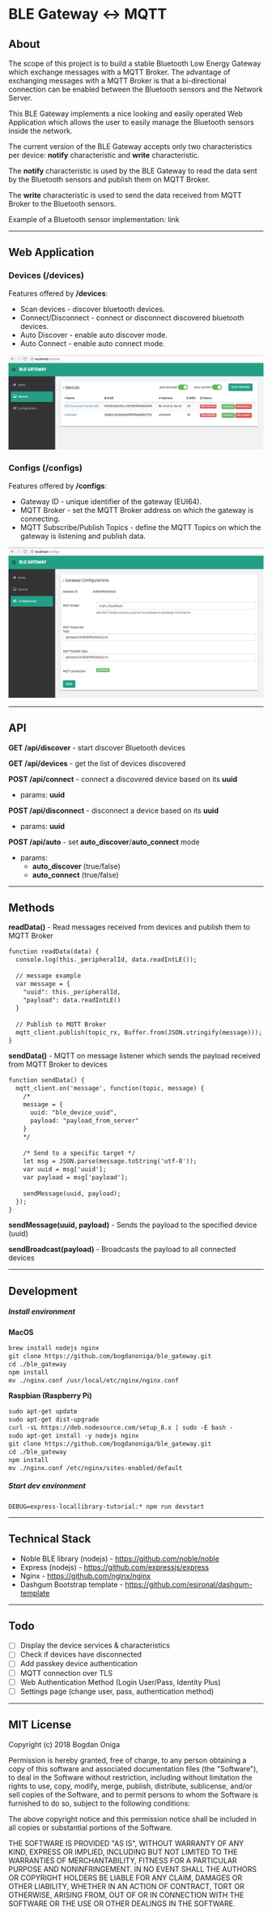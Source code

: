# BLE Gateway <-> MQTT

## About
The scope of this project is to build a stable Bluetooth Low Energy Gateway which exchange messages with a MQTT Broker. The advantage of exchanging messages with a MQTT Broker is that a bi-directional connection can be enabled between the Bluetooth sensors and the Network Server.

This BLE Gateway implements a nice looking and easily operated Web Application which allows the user to easily manage the Bluetooth sensors inside the network.

The current version of the BLE Gateway accepts only two characteristics per device: **notify** characteristic and **write** characteristic.

The **notify** characteristic is used by the BLE Gateway to read the data sent by the Bluetooth sensors and publish them on MQTT Broker.

The **write** characteristic is used to send the data received from MQTT Broker to the Bluetooth sensors.

Example of a Bluetooth sensor implementation: link

---
## Web Application

### Devices (/devices)
Features offered by **/devices**:
- Scan devices - discover bluetooth devices.
- Connect/Disconnect - connect or disconnect discovered bluetooth devices.
- Auto Discover - enable auto discover mode.
- Auto Connect - enable auto connect mode.

[![](./public/img/gateway/devices.png)](./public/img/gateway/devices.png)

### Configs (/configs)
Features offered by **/configs**:
- Gateway ID - unique identifier of the gateway (EUI64).
- MQTT Broker - set the MQTT Broker address on which the gateway is connecting.
- MQTT Subscribe/Publish Topics - define the MQTT Topics on which the gateway is listening and publish data.

[![](./public/img/gateway/configs.png)](./public/img/gateway/configs.png)

---
## API

**GET /api/discover** - start discover Bluetooth devices

**GET /api/devices** - get the list of devices discovered

**POST /api/connect** - connect a discovered device based on its **uuid**
- params: **uuid**

**POST /api/disconnect** - disconnect a device based on its **uuid**
- params: **uuid**

**POST /api/auto** - set **auto_discover**/**auto_connect** mode
- params:
  - **auto_discover** (true/false)
  - **auto_connect** (true/false)

---
## Methods
**readData()** - Read messages received from devices and publish them to MQTT Broker
```
function readData(data) {
  console.log(this._peripheralId, data.readIntLE());

  // message example
  var message = {
    "uuid": this._peripheralId,
    "payload": data.readIntLE()
  }

  // Publish to MQTT Broker
  mqtt_client.publish(topic_rx, Buffer.from(JSON.stringify(message)));
}
```

**sendData()** - MQTT on message listener which sends the payload received from MQTT Broker to devices
```
function sendData() {
  mqtt_client.on('message', function(topic, message) {
    /*
    message = {
      uuid: "ble_device_uuid",
      payload: "payload_from_server"
    }
    */

    /* Send to a specific target */
    let msg = JSON.parse(message.toString('utf-8'));
    var uuid = msg['uuid'];
    var payload = msg['payload'];

    sendMessage(uuid, payload);
  });
}
```

**sendMessage(uuid, payload)** - Sends the payload to the specified device (uuid)

**sendBroadcast(payload)** - Broadcasts the payload to all connected devices

---
## Development

##### Install environment
**MacOS**
```
brew install nodejs nginx
git clone https://github.com/bogdanoniga/ble_gateway.git
cd ./ble_gateway
npm install
mv ./nginx.conf /usr/local/etc/nginx/nginx.conf
```

**Raspbian (Raspberry Pi)**
```
sudo apt-get update
sudo apt-get dist-upgrade
curl -sL https://deb.nodesource.com/setup_8.x | sudo -E bash -
sudo apt-get install -y nodejs nginx
git clone https://github.com/bogdanoniga/ble_gateway.git
cd ./ble_gateway
npm install
mv ./nginx.conf /etc/nginx/sites-enabled/default
```

##### Start dev environment

```
DEBUG=express-locallibrary-tutorial:* npm run devstart
```

---
## Technical Stack

- Noble BLE library (nodejs) - https://github.com/noble/noble
- Express (nodejs) - https://github.com/expressjs/express
- Nginx - https://github.com/nginx/nginx
- Dashgum Bootstrap template - https://github.com/esironal/dashgum-template

---
## Todo
- [ ] Display the device services & characteristics
- [ ] Check if devices have disconnected
- [ ] Add passkey device authentication
- [ ] MQTT connection over TLS
- [ ] Web Authentication Method (Login User/Pass, Identity Plus)
- [ ] Settings page (change user, pass, authentication method)

---
## MIT License

Copyright (c) 2018 Bogdan Oniga

Permission is hereby granted, free of charge, to any person obtaining a copy
of this software and associated documentation files (the "Software"), to deal
in the Software without restriction, including without limitation the rights
to use, copy, modify, merge, publish, distribute, sublicense, and/or sell
copies of the Software, and to permit persons to whom the Software is
furnished to do so, subject to the following conditions:

The above copyright notice and this permission notice shall be included in all
copies or substantial portions of the Software.

THE SOFTWARE IS PROVIDED "AS IS", WITHOUT WARRANTY OF ANY KIND, EXPRESS OR
IMPLIED, INCLUDING BUT NOT LIMITED TO THE WARRANTIES OF MERCHANTABILITY,
FITNESS FOR A PARTICULAR PURPOSE AND NONINFRINGEMENT. IN NO EVENT SHALL THE
AUTHORS OR COPYRIGHT HOLDERS BE LIABLE FOR ANY CLAIM, DAMAGES OR OTHER
LIABILITY, WHETHER IN AN ACTION OF CONTRACT, TORT OR OTHERWISE, ARISING FROM,
OUT OF OR IN CONNECTION WITH THE SOFTWARE OR THE USE OR OTHER DEALINGS IN THE
SOFTWARE.
